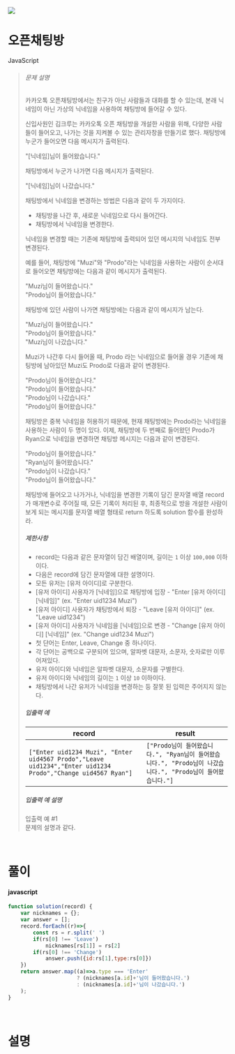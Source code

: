![](/img/programmers.png)

# 오픈채팅방

JavaScript

>###### 문제 설명
>
>카카오톡 오픈채팅방에서는 친구가 아닌 사람들과 대화를 할 수 있는데, 본래 닉네임이 아닌 가상의 닉네임을 사용하여 채팅방에 들어갈 수 있다.
>
>신입사원인 김크루는 카카오톡 오픈 채팅방을 개설한 사람을 위해, 다양한 사람들이 들어오고, 나가는 것을 지켜볼 수 있는 관리자창을 만들기로 했다. 채팅방에 누군가 들어오면 다음 메시지가 출력된다.
>
>"[닉네임]님이 들어왔습니다."
>
>채팅방에서 누군가 나가면 다음 메시지가 출력된다.
>
>"[닉네임]님이 나갔습니다."
>
>채팅방에서 닉네임을 변경하는 방법은 다음과 같이 두 가지이다.
>
>-   채팅방을 나간 후, 새로운 닉네임으로 다시 들어간다.
>-   채팅방에서 닉네임을 변경한다.
>
>닉네임을 변경할 때는 기존에 채팅방에 출력되어 있던 메시지의 닉네임도 전부 변경된다.
>
>예를 들어, 채팅방에 "Muzi"와 "Prodo"라는 닉네임을 사용하는 사람이 순서대로 들어오면 채팅방에는 다음과 같이 메시지가 출력된다.
>
>"Muzi님이 들어왔습니다."\
>"Prodo님이 들어왔습니다."
>
>채팅방에 있던 사람이 나가면 채팅방에는 다음과 같이 메시지가 남는다.
>
>"Muzi님이 들어왔습니다."\
>"Prodo님이 들어왔습니다."\
>"Muzi님이 나갔습니다."
>
>Muzi가 나간후 다시 들어올 때, Prodo 라는 닉네임으로 들어올 경우 기존에 채팅방에 남아있던 Muzi도 Prodo로 다음과 같이 변경된다.
>
>"Prodo님이 들어왔습니다."\
>"Prodo님이 들어왔습니다."\
>"Prodo님이 나갔습니다."\
>"Prodo님이 들어왔습니다."
>
>채팅방은 중복 닉네임을 허용하기 때문에, 현재 채팅방에는 Prodo라는 닉네임을 사용하는 사람이 두 명이 있다. 이제, 채팅방에 두 번째로 들어왔던 Prodo가 Ryan으로 닉네임을 변경하면 채팅방 메시지는 다음과 같이 변경된다.
>
>"Prodo님이 들어왔습니다."\
>"Ryan님이 들어왔습니다."\
>"Prodo님이 나갔습니다."\
>"Prodo님이 들어왔습니다."
>
>채팅방에 들어오고 나가거나, 닉네임을 변경한 기록이 담긴 문자열 배열 record가 매개변수로 주어질 때, 모든 기록이 처리된 후, 최종적으로 방을 개설한 사람이 보게 되는 메시지를 문자열 배열 형태로 return 하도록 solution 함수를 완성하라.
>
>##### 제한사항
>
>-   record는 다음과 같은 문자열이 담긴 배열이며, 길이는 `1` 이상 `100,000` 이하이다.
>-   다음은 record에 담긴 문자열에 대한 설명이다.
>    -   모든 유저는 [유저 아이디]로 구분한다.
>    -   [유저 아이디] 사용자가 [닉네임]으로 채팅방에 입장 - "Enter [유저 아이디] [닉네임]" (ex. "Enter uid1234 Muzi")
>    -   [유저 아이디] 사용자가 채팅방에서 퇴장 - "Leave [유저 아이디]" (ex. "Leave uid1234")
>    -   [유저 아이디] 사용자가 닉네임을 [닉네임]으로 변경 - "Change [유저 아이디] [닉네임]" (ex. "Change uid1234 Muzi")
>    -   첫 단어는 Enter, Leave, Change 중 하나이다.
>    -   각 단어는 공백으로 구분되어 있으며, 알파벳 대문자, 소문자, 숫자로만 이루어져있다.
>    -   유저 아이디와 닉네임은 알파벳 대문자, 소문자를 구별한다.
>    -   유저 아이디와 닉네임의 길이는 `1` 이상 `10` 이하이다.
>    -   채팅방에서 나간 유저가 닉네임을 변경하는 등 잘못 된 입력은 주어지지 않는다.
>
>##### 입출력 예
>
>| record | result |
>| --- | --- |
>| `["Enter uid1234 Muzi", "Enter uid4567 Prodo","Leave uid1234","Enter uid1234 Prodo","Change uid4567 Ryan"]` | `["Prodo님이 들어왔습니다.", "Ryan님이 들어왔습니다.", "Prodo님이 나갔습니다.", "Prodo님이 들어왔습니다."]` |
>
>##### 입출력 예 설명
>
>입출력 예 #1\
>문제의 설명과 같다.

<br/>

# 풀이

#### javascript
```javascript
function solution(record) {
    var nicknames = {};
    var answer = [];
    record.forEach((r)=>{
        const rs = r.split(' ')
        if(rs[0] !== 'Leave')
            nicknames[rs[1]] = rs[2]
        if(rs[0] !== 'Change')
            answer.push({id:rs[1],type:rs[0]})
    })
    return answer.map((a)=>a.type === 'Enter' 
                      ? (nicknames[a.id]+'님이 들어왔습니다.') 
                      : (nicknames[a.id]+'님이 나갔습니다.')
    );
}
```

<br/>

# 설명